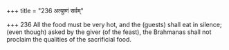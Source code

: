 +++
title = "236 अत्युष्णं सर्वम्"

+++
236	All the food must be very hot, and the (guests) shall eat in silence; (even though) asked by the giver (of the feast), the Brahmanas shall not proclaim the qualities of the sacrificial food.